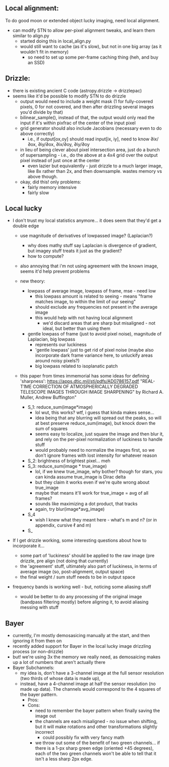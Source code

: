## Local alignment:
To do good moon or extended object lucky imaging, need local alignment.
- can modify STN to allow per-pixel alignment tweaks, and learn them similar to align.py
    - started doing this in local_align.py
    - would still want to cache (as it's slow), but not in one big array (as it wouldn't fit in memory)
        - so need to set up some per-frame caching thing (heh, and buy an SSD)

## Drizzle:
- there is existing ancient C code (astropy.drizzle -> drizzlepac)
- seems like it'd be possible to modify STN to do drizzle
    - output would need to include a weight mask (1 for fully-covered pixels, 0 for not covered, and then after drizzling several images you'd divide by that)
    - bilinear_sample(), instead of that, the output would only read the input if it's within pixfrac of the center of the input pixel
    - grid generator should also include Jacobians (necessary even to do above correctly)
        - i.e., if output[ox,oy] should read input[ix, iy], need to know ∂ix/∂ox, ∂iy/∂ox, ∂ix/∂oy, ∂iy/∂oy
    - in lieu of being clever about pixel intersection area, just do a bunch of supersampling - i.e., do the above at a 4x4 grid over the output pixel instead of just once at the center
        - even lazier but equivalently - just drizzle to a much larger image, like 8x rather than 2x, and then downsample.  wastes memory vs above though.
    - okay, did this!  only problems:
        - fairly memory intensive
        - fairly slow

## Local lucky
- I don't trust my local statistics anymore...  it does seem that they'd get a double edge
    - use magnitude of derivatives of lowpassed image?  (Laplacian?)
        - why does mathy stuff say Laplacian is divergence of gradient, but imagey stuff treats it just as the gradient?
        - how to compute?
    - also annoying that i'm not using agreement with the known image, seems it'd help prevent problems
    - new theory:
        - lowpass of average image, lowpass of frame, mse - need low
            - this lowpass amount is related to seeing - means "frame matches image, to within the limit of our seeing"
            - should exclude any frequencies not present in the average image
            - this would help with not having local alignment
                - we'd discard areas that are sharp but misaligned - not ideal, but better than using them
        - gentle lowpass of frame (just to avoid pixel noise), magnitude of Laplacian, big lowpass
            - represents our luckiness
            - 'gentle lowpass' just to get rid of pixel noise (maybe also incorporate dark frame variance here, to unluckify areas around noisy pixels?)
            - big lowpass related to isoplanatic patch
    - this paper from times immemorial has some ideas for defining 'sharpness': https://apps.dtic.mil/sti/pdfs/AD0786157.pdf "REAL-T1ME CORRECTION OF ATMOSPHERICALLY DEGRADED TELESCOPE IMAGES THROUGH IMAGE SHARPENING" by Richard A. Muller, Andrew Buffington"

        - S_1:  reduce_sum(image*image)
            - lol wut, this works?  wtf, i guess that kinda makes sense...
            - idea being that any blurring will spread out the peaks, so will at best preserve reduce_sum(image), but knock down the sum of squares
            - seems easy to localize, just square the image and then blur it, and rely on the per-pixel normalization of luckiness to handle stuff
            - would probably need to normalize the images first, so we don't ignore frames with lost intensity for whatever reason
        - S_2: brightness of brightest pixel... meh
        - S_3: reduce_sum(image * true_image)
            - lol, if we knew true_image, why bother? though for stars, you can kinda assume true_image is Dirac delta
            - but they claim it works even if we're quite wrong about true_image
            - maybe that means it'll work for true_image = avg of all frames?
            - sounds like maximizing a dot product, that tracks
            - again, try blur(image*avg_image)
        - S_4
            - wish I knew what they meant here - what's m and n?  (or in appendix, cursive ℓ and m)
        - S_
- If I get drizzle working, some interesting questions about how to incorporate it...
    - some part of 'luckiness' should be applied to the raw image (pre drizzle, pre align (not doing that currently)
    - the 'agreement' stuff, ultimately also part of luckiness, in terms of average image (so, post-alignment, output space)
    - the final weight / sum stuff needs to be in output space

- frequency bands is working well - but, noticing some aliasing stuff
    - would be better to do any processing of the original image (bandpass filtering mostly) before aligning it, to avoid aliasing messing with stuff

## Bayer
- currently, I'm mostly demosasicing manually at the start, and then ignoring it from then on
- recently added support for Bayer in the local lucky image drizzling process (or non-drizzle)
- but!  we're using 3x the memory we really need, as demosaicing makes up a lot of numbers that aren't actually there
- Bayer Subchannels:
    - my idea is, don't have a 3-channel image at the full sensor resolution (two thirds of whose data is made up),
    - instead, have a 4-channel image at half the sensor resolution (no made up data).  The channels would correspond to the 4 squares of the bayer pattern.
        - Pros:
        - Cons:
            - need to remember the bayer pattern when finally saving the image out
            - the channels are each misaligned - no issue when shifting, but it will make rotations and other transformations slightly incorrect
                - could possibly fix with very fancy math
            - we throw out some of the benefit of two green channels... if there is a 1-px sharp green edge (oriented +45 degrees), each of the two green
            channels won't be able to tell that it isn't a less sharp 2px edge.